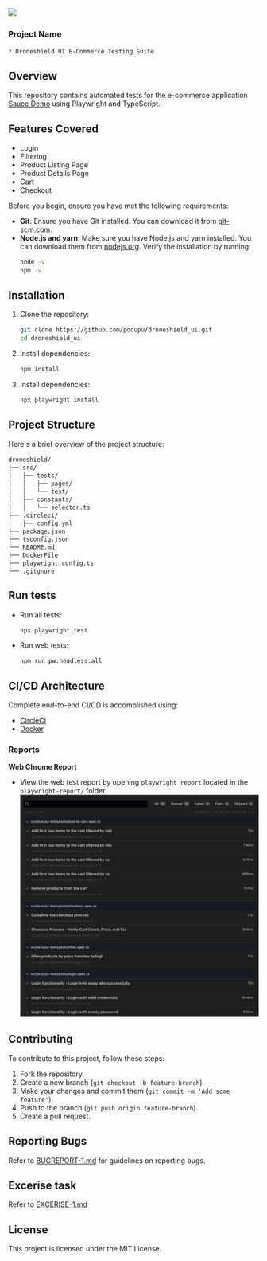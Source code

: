 
<img src="img/circleci.png" width="900">

### Project Name 
    * Droneshield UI E-Commerce Testing Suite

## Overview
This repository contains automated tests for the e-commerce application [Sauce Demo](https://www.saucedemo.com/) using Playwright and TypeScript.

## Features Covered
- Login
- Filtering
- Product Listing Page
- Product Details Page
- Cart
- Checkout

Before you begin, ensure you have met the following requirements:

- **Git**: Ensure you have Git installed. You can download it from [git-scm.com](https://git-scm.com/).
- **Node.js and yarn**: Make sure you have Node.js and yarn installed. You can download them from [nodejs.org](https://nodejs.org/). Verify the installation by running:
  ```bash
  node -v
  npm -v
  ```

## Installation
1. Clone the repository:
   ```bash
   git clone https://github.com/podupu/droneshield_ui.git
   cd droneshield_ui
   ```

2. Install dependencies:
   ```bash
   npm install
   ```

3. Install dependencies:
   ```bash
   npx playwright install
   ```

## Project Structure

Here's a brief overview of the project structure:

```
droneshield/
├── src/
│   ├── tests/
│   │   ├── pages/
│   │   └── test/
│   ├── constants/
│   │   └── selector.ts
├── .circleci/
    ├── config.yml
├── package.json
├── tsconfig.json
└── README.md
├── DockerFile
├── playwright.config.ts
└── .gitgnore
```


## Run tests

* Run all tests:
    ```bash
    npx playwright test
    ```

* Run web tests:
    ```bash
    npm run pw:headless:all
    ```

## CI/CD Architecture

Complete end-to-end CI/CD is accomplished using:

* [CircleCI](https://circleci.com/gh/PODHUPU/petcircle/tree/master)
* [Docker](https://hub.docker.com/)

### Reports

**Web Chrome Report**

* View the web test report by opening `playwright report` located in the `playwright-report/` folder.
    <img src="img/report_1.png" width="600">

## Contributing

To contribute to this project, follow these steps:

1. Fork the repository.
2. Create a new branch (`git checkout -b feature-branch`).
3. Make your changes and commit them (`git commit -m 'Add some feature'`).
4. Push to the branch (`git push origin feature-branch`).
5. Create a pull request.

## Reporting Bugs
Refer to [BUGREPORT-1.md](BUGREPORT-1.md) for guidelines on reporting bugs.

## Excerise task
Refer to [EXCERISE-1.md](EXCERISE-1.md)

## License
This project is licensed under the MIT License.